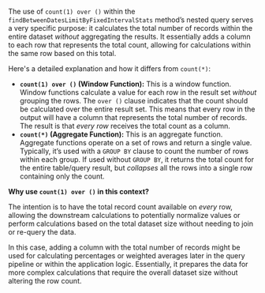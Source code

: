 The use of `count(1) over ()` within the `findBetweenDatesLimitByFixedIntervalStats` method’s nested query serves a very specific purpose: it calculates the total number of records within the entire dataset *without* aggregating the results. It essentially adds a column to each row that represents the total count, allowing for calculations within the same row based on this total.

Here's a detailed explanation and how it differs from `count(*)`:

*   **`count(1) over ()` (Window Function):** This is a window function. Window functions calculate a value for each row in the result set *without* grouping the rows. The `over ()` clause indicates that the count should be calculated over the entire result set.  This means that every row in the output will have a column that represents the total number of records. The result is that *every row* receives the total count as a column.
*   **`count(*)` (Aggregate Function):** This is an aggregate function. Aggregate functions operate on a set of rows and return a single value. Typically, it’s used with a `GROUP BY` clause to count the number of rows within each group. If used without `GROUP BY`, it returns the total count for the entire table/query result, but *collapses* all the rows into a single row containing only the count.

**Why use `count(1) over ()` in this context?**

The intention is to have the total record count available on *every* row, allowing the downstream calculations to potentially normalize values or perform calculations based on the total dataset size without needing to join or re-query the data.  

In this case, adding a column with the total number of records might be used for calculating percentages or weighted averages later in the query pipeline or within the application logic. Essentially, it prepares the data for more complex calculations that require the overall dataset size without altering the row count.